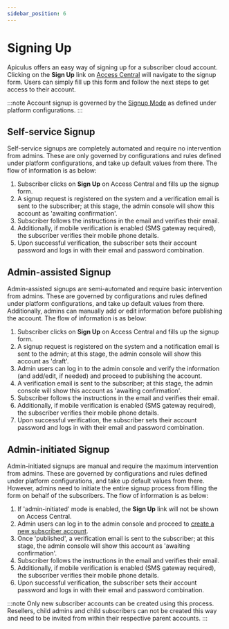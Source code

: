 ```yaml
---
sidebar_position: 6
---
```

# Signing Up

Apiculus offers an easy way of signing up for a subscriber cloud account. Clicking on the **Sign Up** link on [Access Central](AccessCentral.md) will navigate to the signup form. Users can simply fill up this form and follow the next steps to get access to their account.

:::note
Account signup is governed by the [Signup Mode](\docs\Configuration\SignupConfigurations\SignupSettings.md) as defined under platform configurations.
:::


## Self-service Signup

Self-service signups are completely automated and require no intervention from admins. These are only governed by configurations and rules defined under platform configurations, and take up default values from there. The flow of information is as below:

1. Subscriber clicks on **Sign Up** on Access Central and fills up the signup form.
2. A signup request is registered on the system and a verification email is sent to the subscriber; at this stage, the admin console will show this account as 'awaiting confirmation'.
3. Subscriber follows the instructions in the email and verifies their email.
4. Additionally, if mobile verification is enabled (SMS gateway required), the subscriber verifies their mobile phone details.
5. Upon successful verification, the subscriber sets their account password and logs in with their email and password combination.

## Admin-assisted Signup

Admin-assisted signups are semi-automated and require basic intervention from admins. These are governed by configurations and rules defined under platform configurations, and take up default values from there. Additionally, admins can manually add or edit information before publishing the account. The flow of information is as below:

1. Subscriber clicks on **Sign Up** on Access Central and fills up the signup form.
2. A signup request is registered on the system and a notification email is sent to the admin; at this stage, the admin console will show this account as 'draft'.
3. Admin users can log in to the admin console and verify the information (and add/edit, if needed) and proceed to publishing the account.
4. A verification email is sent to the subscriber; at this stage, the admin console will show this account as 'awaiting confirmation'.
5. Subscriber follows the instructions in the email and verifies their email.
6. Additionally, if mobile verification is enabled (SMS gateway required), the subscriber verifies their mobile phone details.
7. Upon successful verification, the subscriber sets their account password and logs in with their email and password combination.

## Admin-initiated Signup

Admin-initiated signups are manual and require the maximum intervention from admins. These are governed by configurations and rules defined under platform configurations, and take up default values from there. However, admins need to initiate the entire signup process from filling the form on behalf of the subscribers. The flow of information is as below:

1. If 'admin-initiated' mode is enabled, the **Sign Up** link will not be shown on Access Central.
2. Admin users can log in to the admin console and proceed to [create a new subscriber account](\docs\Administration\SubscribersandAccounts\CreatingandUpdatingSubscriberAccounts.md).
3. Once 'published', a verification email is sent to the subscriber; at this stage, the admin console will show this account as 'awaiting confirmation'.
4. Subscriber follows the instructions in the email and verifies their email.
5. Additionally, if mobile verification is enabled (SMS gateway required), the subscriber verifies their mobile phone details.
6. Upon successful verification, the subscriber sets their account password and logs in with their email and password combination.

:::note
Only new subscriber accounts can be created using this process. Resellers, child admins and child subscribers can not be created this way and need to be invited from within their respective parent accounts.
:::